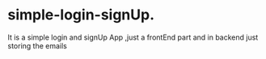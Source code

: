 # simple-login-signUp.
It is a simple login and signUp App ,just a frontEnd part and in backend just storing the emails 

